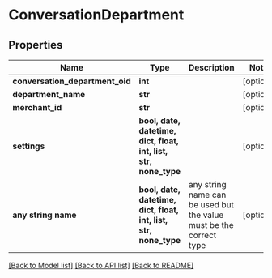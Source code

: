 # ConversationDepartment


## Properties
Name | Type | Description | Notes
------------ | ------------- | ------------- | -------------
**conversation_department_oid** | **int** |  | [optional] 
**department_name** | **str** |  | [optional] 
**merchant_id** | **str** |  | [optional] 
**settings** | **bool, date, datetime, dict, float, int, list, str, none_type** |  | [optional] 
**any string name** | **bool, date, datetime, dict, float, int, list, str, none_type** | any string name can be used but the value must be the correct type | [optional]

[[Back to Model list]](../README.md#documentation-for-models) [[Back to API list]](../README.md#documentation-for-api-endpoints) [[Back to README]](../README.md)


